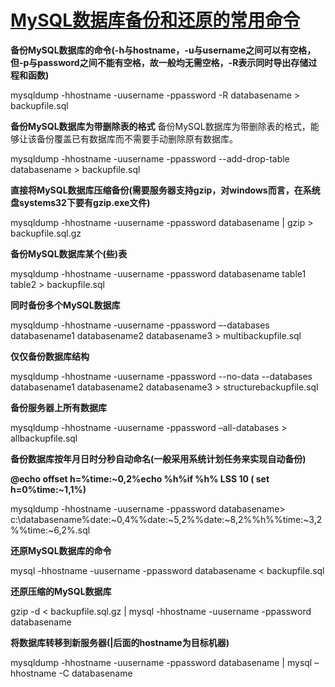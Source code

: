 # [MySQL数据库备份和还原的常用命令](https://www.cnblogs.com/gzgccsu/archive/2012/10/19/2730490.html)

**备份MySQL数据库的命令(-h与hostname，-u与username之间可以有空格，但-p与password之间不能有空格，故一般均无需空格，-R表示同时导出存储过程和函数)**

mysqldump -hhostname -uusername -ppassword -R databasename > backupfile.sql

 

**备份MySQL数据库为带删除表的格式** 备份MySQL数据库为带删除表的格式，能够让该备份覆盖已有数据库而不需要手动删除原有数据库。

mysqldump -hhostname -uusername -ppassword --add-drop-table databasename > backupfile.sql

 

**直接将MySQL数据库压缩备份(需要服务器支持gzip，对windows而言，在系统盘systems32下要有gzip.exe文件)**

mysqldump -hhostname -uusername -ppassword databasename | gzip > backupfile.sql.gz

 

**备份MySQL数据库某个(些)表**

mysqldump -hhostname -uusername -ppassword databasename table1 table2 > backupfile.sql

 

**同时备份多个MySQL数据库**

mysqldump -hhostname -uusername -ppassword –-databases databasename1 databasename2 databasename3 > multibackupfile.sql

 

**仅仅备份数据库结构**

mysqldump -hhostname -uusername -ppassword --no-data --databases databasename1 databasename2 databasename3 > structurebackupfile.sql

 

**备份服务器上所有数据库**

mysqldump -hhostname -uusername -ppassword –all-databases > allbackupfile.sql

 

 

**备份数据库按年月日时分秒自动命名(一般采用系统计划任务来实现自动备份)**

**@echo offset h=%time:~0,2%echo %h%if %h% LSS 10 ( set h=0%time:~1,1%)**

mysqldump -hhostname -uusername -ppassword databasename> c:\databasename%date:~0,4%%date:~5,2%%date:~8,2%%h%%time:~3,2%%time:~6,2%.sql

 

**还原MySQL数据库的命令**

mysql -hhostname -uusername -ppassword databasename < backupfile.sql

 

**还原压缩的MySQL数据库**

gzip -d < backupfile.sql.gz | mysql -hhostname -uusername -ppassword databasename

 

**将数据库转移到新服务器(|后面的hostname为目标机器)**

mysqldump -hhostname -uusername -ppassword databasename | mysql –hhostname -C databasename